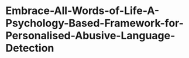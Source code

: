 # Embrace-All-Words-of-Life-A-Psychology-Based-Framework-for-Personalised-Abusive-Language-Detection